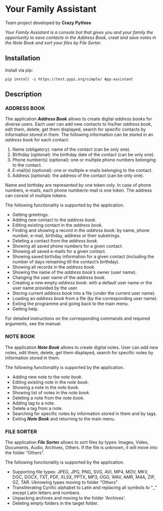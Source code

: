 # Your Family Assistant
Team project developed by **Crazy Pythies**

*Your Family Assistant is a console bot that gives you and your family the opportunity to save contacts in the Address Book, creat and save notes in the Note Book and sort your files by File Sorter.*
## Installation
Install via pip:

    pip install -i https://test.pypi.org/simple/ App-assistant

## Description
### ADDRESS BOOK
The application ***Address Book*** allows to create digital *address books* for diverse users. Each user can add new contacts to his/her *address book*, edit them, delete, get them displayed, search for specific contacts by information stored in them. The following information can be stored in an *address book* for each contact:

1. Name (obligatory): name of the contact (can be only one).
2. Birthday (optional): the birthday date of the contact (can be only one).
3. Phone number(s) (optional): one or multiple phone numbers belonging to the contact.
4. E-mail(s) (optional): one or multiple e-mails belonging to the contact.
5. Address (optional): the address of the contact (can be only one).

Name and birthday are represented by one token only. In case of phone numbers, e-mails, each phone number/e-mail is one token. The address can consist of multiple tokens.

The following functionality is supported by the application.
- Getting greetings.
- Adding new contact to the *address book*.
- Editing existing contact in the *address book*.
- Finding and showing a record in the *address book*: by name, phone number, e-mail, birthday, address or their substrings.
- Deleting a contact from the *address book*.
- Showing all saved phone numbers for a given contact.
- Showing all saved e-mails for a given contact.
- Showing saved birthday information for a given contact (including the number of days remaining till the contact’s birthday).
- Showing all records in the *address book*.
- Showing the name of the *address book’s* owner (user name).
- Changing the user name of the *address book*.
- Creating a new empty *address book*: with a default user name or the user name provided by the user.
- Storing current *address book* into a file (under the current user name).
- Loading an *address book* from a file (by the corresponding user name).
- Exiting the programme and going back to the main menu.
- Getting help.

For detailed instructions on the corresponding commands and required arguments, see the manual.

### NOTE BOOK
The application ***Note Book*** allows to create digital notes. User can add new notes, edit them, delete, get them displayed, search for specific notes by information stored in them. 

The following functionality is supported by the application.
- Adding new note to the *note book*.
- Editing existing note in the *note book*.
- Showing a note in the *note book*.
- Showing list of notes in the *note book*.
- Deleting a note from the *note book*.
- Adding tag to a note.
- Delete a tag from a note.
- Searching for specific notes by information stored in them and by tags.
- Exiting ***Note Book*** and returning to the main menu.

### FILE SORTER
The application ***File Sorter*** allows to sort files by types: Images, Video, Documents, Audio, Archives, Others.
If the file is unknown, it will move into the folder "Others".

The following functionality is supported by the application.
- Supporting file types: JPEG, JPG, PNG, SVG, AVI, MP4, MOV, MKV, DOC, DOCX, TXT, PDF, XLSX, PPTX, MP3, OGG, WAV, AMR, M4A, ZIP, GZ, TAR. Uknowing types moving to folder "Others".
- Transliterating Cyrillic alphabet to Latin and replacing all symbols to "_" except Latin letters and numbers.
- Unpacking archives and moving to the folder 'Archives'.
- Deleting empty folders in the target folder.
